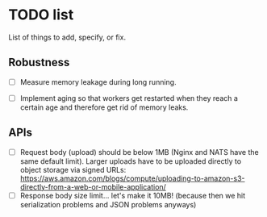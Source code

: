 # TODO list

List of things to add, specify, or fix.


## Robustness

- [ ] Measure memory leakage during long running.
- [ ] Implement aging so that workers get restarted when they reach a certain age and therefore get rid of memory leaks.


## APIs

- [ ] Request body (upload) should be below 1MB (Nginx and NATS have the same default limit). Larger uploads have to be uploaded directly to object storage via signed URLs: https://aws.amazon.com/blogs/compute/uploading-to-amazon-s3-directly-from-a-web-or-mobile-application/
- [ ] Response body size limit... let's make it 10MB! (because then we hit serialization problems and JSON problems anyways)
